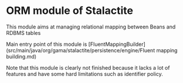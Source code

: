 # ORM module of Stalactite

This module aims at managing relational mapping between Beans and RDBMS tables 

Main entry point of this module is [FluentMappingBuilder](src/main/java/org/gama/stalactite/persistence/engine/Fluent mapping building.md)

Note that this module is clearly not finished because it lacks a lot of features and have some hard limitations such as identifier policy.